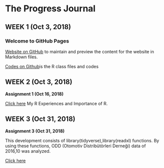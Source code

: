 # The Progress Journal


## WEEK 1 (Oct 3, 2018)
### Welcome to GitHub Pages
[Website on GitHub](https://github.com/MEF-BDA503/pj18-Leyla.Yigit/edit/master/index.md) to maintain and preview the content for the website in Markdown files.

[Codes on Github](https://github.com/MEF-BDA503/pj18-Leyla.Yigit)is the R class files and codes

## WEEK 2 (Oct 3, 2018)
**Assignment 1 (Oct 16, 2018)**
 
[Click here](RMarkdown-Homework-Rexamples_Assignment1.html) My R Experiences and Importance of R.

## WEEK 3 (Oct 31, 2018)
**Assignment 3 (Oct 31, 2018)**

This development consists of library(tidyverse),library(readxl) functions. By using these functions, ODD (Otomotiv Distribütörleri Derneği) data of 2016,10 was analyzed.

[Click here](RMarkdown-Homework-ODDAnalysis_Assignment2.html)


